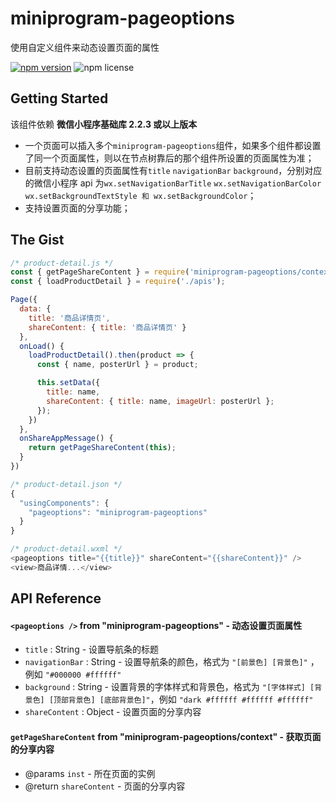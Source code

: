 # miniprogram-pageoptions

使用自定义组件来动态设置页面的属性

[![npm version](https://img.shields.io/npm/v/miniprogram-pageoptions.svg)](https://www.npmjs.com/package/miniprogram-pageoptions)
![npm license](https://img.shields.io/npm/l/miniprogram-pageoptions.svg)

## Getting Started

该组件依赖 **微信小程序基础库 2.2.3 或以上版本**

- 一个页面可以插入多个`miniprogram-pageoptions`组件，如果多个组件都设置了同一个页面属性，则以在节点树靠后的那个组件所设置的页面属性为准；
- 目前支持动态设置的页面属性有`title` `navigationBar` `background`，分别对应的微信小程序 api 为`wx.setNavigationBarTitle` `wx.setNavigationBarColor` `wx.setBackgroundTextStyle 和 wx.setBackgroundColor`；
- 支持设置页面的分享功能；

## The Gist

```js
/* product-detail.js */
const { getPageShareContent } = require('miniprogram-pageoptions/context');
const { loadProductDetail } = require('./apis');

Page({
  data: {
    title: '商品详情页',
    shareContent: { title: '商品详情页' }
  },
  onLoad() {
    loadProductDetail().then(product => {
      const { name, posterUrl } = product;

      this.setData({
        title: name,
        shareContent: { title: name, imageUrl: posterUrl };
      });
    })
  },
  onShareAppMessage() {
    return getPageShareContent(this);
  }
})

/* product-detail.json */
{
  "usingComponents": {
    "pageoptions": "miniprogram-pageoptions"
  }
}

/* product-detail.wxml */
<pageoptions title="{{title}}" shareContent="{{shareContent}}" />
<view>商品详情...</view>
```

## API Reference

#### `<pageoptions />` from "miniprogram-pageoptions" - 动态设置页面属性

- `title` : String - 设置导航条的标题
- `navigationBar` : String - 设置导航条的颜色，格式为 `"[前景色] [背景色]"` ，例如 `"#000000 #ffffff"`
- `background` : String - 设置背景的字体样式和背景色，格式为 `"[字体样式] [背景色] [顶部背景色] [底部背景色]"`，例如 `"dark #ffffff #ffffff #ffffff"`
- `shareContent` : Object - 设置页面的分享内容

#### `getPageShareContent` from "miniprogram-pageoptions/context" - 获取页面的分享内容

- @params `inst` - 所在页面的实例
- @return `shareContent` - 页面的分享内容
